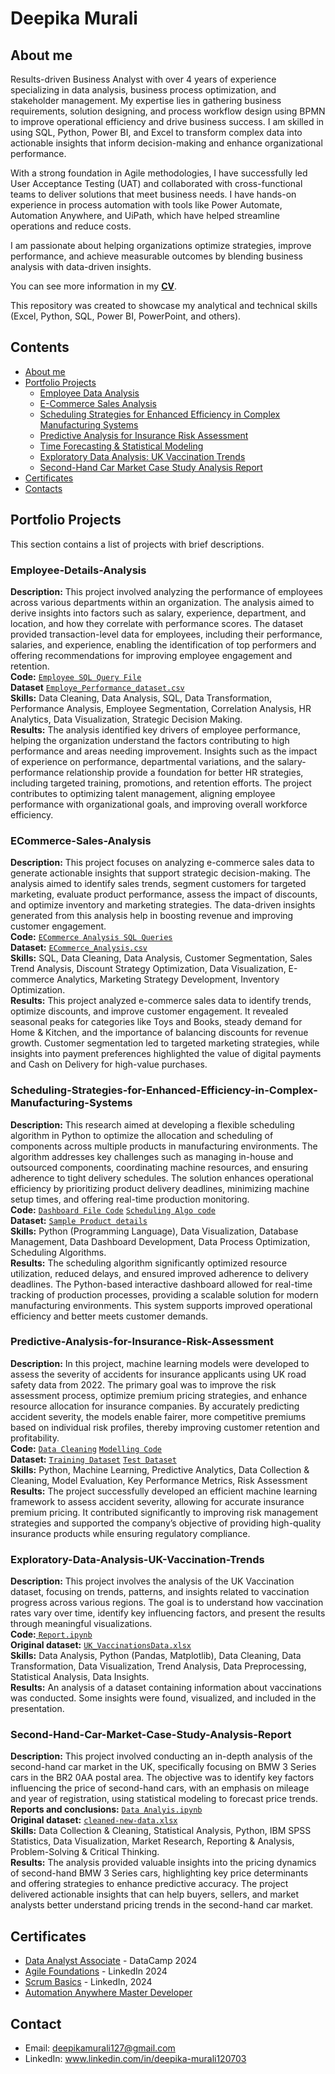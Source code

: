 # Deepika Murali
## About me
Results-driven Business Analyst with over 4 years of experience specializing in data analysis, business process optimization, and stakeholder management. My expertise lies in gathering business requirements, solution designing, and process workflow design using BPMN to improve operational efficiency and drive business success. I am skilled in using SQL, Python, Power BI, and Excel to transform complex data into actionable insights that inform decision-making and enhance organizational performance.<br>

With a strong foundation in Agile methodologies, I have successfully led User Acceptance Testing (UAT) and collaborated with cross-functional teams to deliver solutions that meet business needs. I have hands-on experience in process automation with tools like Power Automate, Automation Anywhere, and UiPath, which have helped streamline operations and reduce costs.<br>

I am passionate about helping organizations optimize strategies, improve performance, and achieve measurable outcomes by blending business analysis with data-driven insights.<br>

You can see more information in my [**CV**](https://github.com/Deepikamurali07/Main/blob/main/CV_Deepika%20Murali.pdf).

This repository was created to showcase my analytical and technical skills (Excel, Python, SQL, Power BI, PowerPoint, and others).
## Contents
* [About me](#about-me)
* [Portfolio Projects](#portfolio-projects)
  - [Employee Data Analysis](#Employee-Details-Analysis)
  - [E-Commerce Sales Analysis](#ECommerce-Sales-Analysis)
  - [Scheduling Strategies for Enhanced Efficiency in Complex Manufacturing Systems](#Scheduling-Strategies-for-Enhanced-Efficiency-in-Complex-Manufacturing-Systems) 
  - [Predictive Analysis for Insurance Risk Assessment](#Predictive-Analysis-for-Insurance-Risk-Assessment)
  - [Time Forecasting & Statistical Modeling](#Time-Forecasting-&-Statistical-Modeling)
  - [Exploratory Data Analysis: UK Vaccination Trends](#Exploratory-Data-Analysis-UK-Vaccination-Trends)
  - [Second-Hand Car Market Case Study Analysis Report](#Second-Hand-Car-Market-Case-Study-Analysis-Report)
* [Certificates](#certificates)
* [Contacts](#contacts)
## Portfolio Projects
This section contains a list of projects with brief descriptions.
### Employee-Details-Analysis
**Description:** This project involved analyzing the performance of employees across various departments within an organization. The analysis aimed to derive insights into factors such as salary, experience, department, and location, and how they correlate with performance scores. The dataset provided transaction-level data for employees, including their performance, salaries, and experience, enabling the identification of top performers and offering recommendations for improving employee engagement and retention.<br>
**Code:** <a href = "https://github.com/Deepikamurali07/Main/blob/main/SQL/Employee%20Data%20Analysis/SQLQuery_Emp.sql">
  <code>Employee SQL Query File</code></a><br>
**Dataset** <a href = "https://github.com/Deepikamurali07/Main/blob/main/SQL/Employee%20Data%20Analysis/Employe_Performance_dataset.csv">
 <code>Employe_Performance_dataset.csv</code></a><br>
**Skills:** Data Cleaning, Data Analysis, SQL, Data Transformation, Performance Analysis, Employee Segmentation, Correlation Analysis, HR Analytics, Data Visualization, Strategic Decision Making.<br>
**Results:** The analysis identified key drivers of employee performance, helping the organization understand the factors contributing to high performance and areas needing improvement. Insights such as the impact of experience on performance, departmental variations, and the salary-performance relationship provide a foundation for better HR strategies, including targeted training, promotions, and retention efforts. The project contributes to optimizing talent management, aligning employee performance with organizational goals, and improving overall workforce efficiency.
### ECommerce-Sales-Analysis
**Description:** This project focuses on analyzing e-commerce sales data to generate actionable insights that support strategic decision-making. The analysis aimed to identify sales trends, segment customers for targeted marketing, evaluate product performance, assess the impact of discounts, and optimize inventory and marketing strategies. The data-driven insights generated from this analysis help in boosting revenue and improving customer engagement.<br>
**Code:** <a href = "https://github.com/Deepikamurali07/Main/blob/main/SQL/E-Commerce%20Sales%20Analysis/Ecommerce_AnalysisCode.sql">
  <code>ECommerce Analysis SQL Queries</code></a><br>
**Dataset:** <a href = "https://github.com/Deepikamurali07/Main/blob/main/SQL/E-Commerce%20Sales%20Analysis/ecommerce_dataset_updated.csv">
  <code>ECommerce_Analysis.csv</code></a><br>
**Skills:** SQL, Data Cleaning, Data Analysis, Customer Segmentation, Sales Trend Analysis, Discount Strategy Optimization, Data Visualization, E-commerce Analytics, Marketing Strategy Development, Inventory Optimization.<br>
**Results:** This project analyzed e-commerce sales data to identify trends, optimize discounts, and improve customer engagement. It revealed seasonal peaks for categories like Toys and Books, steady demand for Home & Kitchen, and the importance of balancing discounts for revenue growth. Customer segmentation led to targeted marketing strategies, while insights into payment preferences highlighted the value of digital payments and Cash on Delivery for high-value purchases.
### Scheduling-Strategies-for-Enhanced-Efficiency-in-Complex-Manufacturing-Systems
**Description:** This research aimed at developing a flexible scheduling algorithm in Python to optimize the allocation and scheduling of components across multiple products in manufacturing environments. The algorithm addresses key challenges such as managing in-house and outsourced components, coordinating machine resources, and ensuring adherence to tight delivery schedules. The solution enhances operational efficiency by prioritizing product delivery deadlines, minimizing machine setup times, and offering real-time production monitoring.<br>
**Code:** <a href = "https://github.com/Deepikamurali07/Main/blob/main/Python/Scheduling%20Strategies%20for%20Enhanced%20Efficiency%20in%20Complex%20Manufacturing%20Systems/ADDDELETE_1_Excel.py">
  <code>Dashboard File Code</code></a> <a href = "https://github.com/Deepikamurali07/Main/blob/main/Python/Scheduling%20Strategies%20for%20Enhanced%20Efficiency%20in%20Complex%20Manufacturing%20Systems/Allocation_check_Excel.py"> 
  <code>Scheduling Algo code</code></a><br>
**Dataset:** <a href = "https://github.com/Deepikamurali07/Main/blob/main/Python/Scheduling%20Strategies%20for%20Enhanced%20Efficiency%20in%20Complex%20Manufacturing%20Systems/Product%20Details_v2.xlsx">
  <code>Sample Product details</code></a><br>
**Skills:** Python (Programming Language), Data Visualization, Database Management, Data Dashboard Development, Data Process Optimization, Scheduling Algorithms.<br>
**Results:** The scheduling algorithm significantly optimized resource utilization, reduced delays, and ensured improved adherence to delivery deadlines. The Python-based interactive dashboard allowed for real-time tracking of production processes, providing a scalable solution for modern manufacturing environments. This system supports improved operational efficiency and better meets customer demands.
### Predictive-Analysis-for-Insurance-Risk-Assessment
**Description:** In this project, machine learning models were developed to assess the severity of accidents for insurance applicants using UK road safety data from 2022. The primary goal was to improve the risk assessment process, optimize premium pricing strategies, and enhance resource allocation for insurance companies. By accurately predicting accident severity, the models enable fairer, more competitive premiums based on individual risk profiles, thereby improving customer retention and profitability.<br>
**Code:** <a href = "https://github.com/Deepikamurali07/Main/blob/main/Python/Predictive%20Analysis%20for%20Risk%20Assessment/Analysis_DataCleaning.ipynb">
  <code>Data Cleaning</code></a> <a href = "https://github.com/Deepikamurali07/Main/blob/main/Python/Predictive%20Analysis%20for%20Risk%20Assessment/Modelling.ipynb">
  <code>Modelling Code</code></a><br>
**Dataset:** <a href = "https://github.com/Deepikamurali07/Main/blob/main/Python/Predictive%20Analysis%20for%20Risk%20Assessment/trainset_BD.csv">
  <code>Training Dataset</code></a> <a href = "https://github.com/Deepikamurali07/Main/blob/main/Python/Predictive%20Analysis%20for%20Risk%20Assessment/testset_BD.csv">
  <code>Test Dataset</code></a><br>
**Skills:** Python, Machine Learning, Predictive Analytics, Data Collection & Cleaning, Model Evaluation, Key Performance Metrics, Risk Assessment<br>
**Results:** The project successfully developed an efficient machine learning framework to assess accident severity, allowing for accurate insurance premium pricing. It contributed significantly to improving risk management strategies and supported the company’s objective of providing high-quality insurance products while ensuring regulatory compliance.
### Exploratory-Data-Analysis-UK-Vaccination-Trends
**Description:** This project involves the analysis of the UK Vaccination dataset, focusing on trends, patterns, and insights related to vaccination progress across various regions. The goal is to understand how vaccination rates vary over time, identify key influencing factors, and present the results through meaningful visualizations.<br>
**Code:**<a href = "https://github.com/Deepikamurali07/Main/blob/main/Python/UK%20Vaccination%20Data%20Analysis/Report.ipynb">
  <code>Report.ipynb</code></a><br>
**Original dataset:** <a href = "https://github.com/Deepikamurali07/Main/blob/main/Python/UK%20Vaccination%20Data%20Analysis/UK_VaccinationsData.xlsx">
  <code>UK_VaccinationsData.xlsx</code></a><br>
**Skills:** Data Analysis, Python (Pandas, Matplotlib), Data Cleaning, Data Transformation, Data Visualization, Trend Analysis, Data Preprocessing, Statistical Analysis, Data Insights.<br>
**Results:** An analysis of a dataset containing information about vaccinations was conducted. Some insights were found, visualized, and included in the presentation.
### Second-Hand-Car-Market-Case-Study-Analysis-Report
**Description:** This project involved conducting an in-depth analysis of the second-hand car market in the UK, specifically focusing on BMW 3 Series cars in the BR2 0AA postal area. The objective was to identify key factors influencing the price of second-hand cars, with an emphasis on mileage and year of registration, using statistical modeling to forecast price trends.<br>
**Reports and conclusions:** <a href = "https://github.com/Deepikamurali07/Main/blob/main/Python/Second%20Hand%20Car%20Analysis/Data_mining_v0.2.ipynb">
  <code>Data Analyis.ipynb</code></a> <br>
**Original dataset:** <a href = "https://github.com/Deepikamurali07/Main/blob/main/Python/Second%20Hand%20Car%20Analysis/cleaned_data_new.xlsx">
  <code>cleaned-new-data.xlsx</code></a><br>
**Skills:** Data Collection & Cleaning, Statistical Analysis, Python, IBM SPSS Statistics, Data Visualization, Market Research, Reporting & Analysis, Problem-Solving & Critical Thinking.<br>
**Results:** The analysis provided valuable insights into the pricing dynamics of second-hand BMW 3 Series cars, highlighting key price determinants and offering strategies to enhance predictive accuracy. The project delivered actionable insights that can help buyers, sellers, and market analysts better understand pricing trends in the second-hand car market. 
## Certificates
* [Data Analyst Associate](https://github.com/Deepikamurali07/Main/blob/main/Certifications/Data%20Analyst%20Associate.pdf) - DataCamp 2024
* [Agile Foundations](https://github.com/Deepikamurali07/Main/blob/main/Certifications/Agile%20Foundations.pdf) - LinkedIn 2024
* [Scrum Basics](https://github.com/Deepikamurali07/Main/blob/main/Certifications/Scrum%20Basics.pdf) - LinkedIn, 2024
* [Automation Anywhere Master Developer](https://github.com/Deepikamurali07/Main/blob/main/Certifications/AA%20Master%20certificate.pdf)
## Contact
* Email: deepikamurali127@gmail.com
* LinkedIn: www.linkedin.com/in/deepika-murali120703
